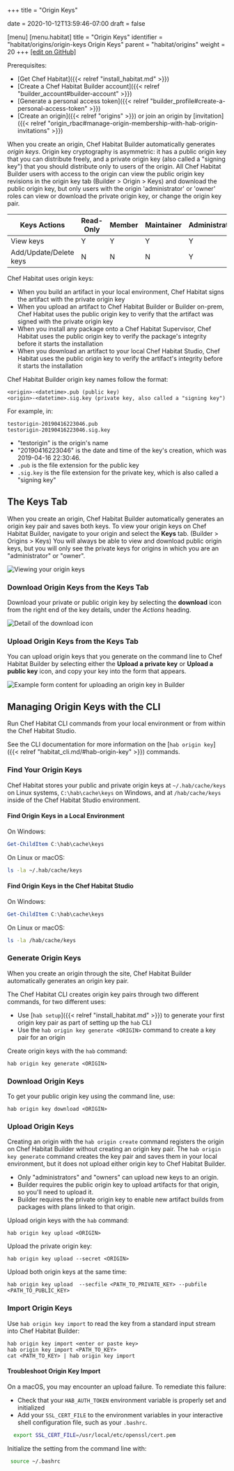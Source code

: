+++
title = "Origin Keys"

date = 2020-10-12T13:59:46-07:00
draft = false

[menu]
  [menu.habitat]
    title = "Origin Keys"
    identifier = "habitat/origins/origin-keys Origin Keys"
    parent = "habitat/origins"
    weight = 20
+++
[\[edit on GitHub\]](https://github.com/habitat-sh/habitat/blob/main/components/docs-chef-io/content/habitat/origin_keys.md)

Prerequisites:

- [Get Chef Habitat]({{< relref "install_habitat.md" >}})
- [Create a Chef Habitat Builder account]({{< relref "builder_account#builder-account" >}})
- [Generate a personal access token]({{< relref "builder_profile#create-a-personal-access-token" >}})
- [Create an origin]({{< relref "origins" >}}) or join an origin by [invitation]({{< relref "origin_rbac#manage-origin-membership-with-hab-origin-invitations" >}})

When you create an origin, Chef Habitat Builder automatically generates _origin keys_.
Origin key cryptography is asymmetric: it has a public origin key that you can distribute freely, and a private origin key (also called a "signing key") that you should distribute only to users of the origin.
All Chef Habitat Builder users with access to the origin can view the public origin key revisions in the origin key tab (Builder > Origin > Keys) and download the public origin key, but only users with the origin 'administrator' or 'owner' roles can view or download the private origin key, or change the origin key pair.

| Keys Actions | Read-Only | Member | Maintainer | Administrator | Owner |
|---------|-------|-------|-------|-------|-------|
| View keys | Y | Y | Y | Y | Y |
| Add/Update/Delete keys | N | N | N | Y | Y |

Chef Habitat uses origin keys:

- When you build an artifact in your local environment, Chef Habitat signs the artifact with the private origin key
- When you upload an artifact to Chef Habitat Builder or Builder on-prem, Chef Habitat uses the public origin key to verify that the artifact was signed with the private origin key
- When you install any package onto a Chef Habitat Supervisor, Chef Habitat uses the public origin key to verify the package's integrity before it starts the installation
- When you download an artifact to your local Chef Habitat Studio, Chef Habitat uses the public origin key to verify the artifact's integrity before it starts the installation

Chef Habitat Builder origin key names follow the format:

```hab
<origin>-<datetime>.pub (public key)
<origin>-<datetime>.sig.key (private key, also called a "signing key")
```

For example, in:

```hab
testorigin-20190416223046.pub
testorigin-20190416223046.sig.key
```

- "testorigin" is the origin's name
- "20190416223046" is the date and time of the key's creation, which was 2019-04-16 22:30:46.
- `.pub` is the file extension for the public key
- `.sig.key` is the file extension for the private key, which is also called a "signing key"

## The Keys Tab

When you create an origin, Chef Habitat Builder automatically generates an origin key pair and saves both keys. To view your origin keys on Chef Habitat Builder, navigate to your origin and select the **Keys** tab. (Builder > Origins > Keys) You will always be able to view and download public origin keys, but you will only see the private keys for origins in which you are an "administrator" or "owner".

![Viewing your origin keys](/images/habitat/origin-keys.png)

### Download Origin Keys from the Keys Tab

Download your private or public origin key by selecting the **download** icon from the right end of the key details, under the _Actions_ heading.

![Detail of the download icon](/images/habitat/origin-key-download.png)

### Upload Origin Keys from the Keys Tab

You can upload origin keys that you generate on the command line to Chef Habitat Builder by selecting either the **Upload a private key** or **Upload a public key** icon, and copy your key into the form that appears.

![Example form content for uploading an origin key in Builder](/images/habitat/builder-key-upload.png)

## Managing Origin Keys with the CLI

Run Chef Habitat CLI commands from your local environment or from within the Chef Habitat Studio.

See the CLI documentation for more information on the [`hab origin key`]({{< relref "habitat_cli.md/#hab-origin-key" >}}) commands.

### Find Your Origin Keys

Chef Habitat stores your public and private origin keys at `~/.hab/cache/keys` on Linux systems, `C:\hab\cache\keys` on Windows, and at `/hab/cache/keys` inside of the Chef Habitat Studio environment.

#### Find Origin Keys in a Local Environment

On Windows:

```PowerShell
Get-ChildItem C:\hab\cache\keys
```

On Linux or macOS:

```bash
ls -la ~/.hab/cache/keys
```

#### Find Origin Keys in the Chef Habitat Studio

On Windows:

```powershell
Get-ChildItem C:\hab\cache\keys
```

On Linux or macOS:

```bash
ls -la /hab/cache/keys
```

### Generate Origin Keys

When you create an origin through the site, Chef Habitat Builder automatically generates an origin key pair.

The Chef Habitat CLI creates origin key pairs through two different commands, for two different uses:

- Use [`hab setup`]({{< relref "install_habitat.md" >}}) to generate your first origin key pair as part of setting up the `hab` CLI
- Use the `hab origin key generate <ORIGIN>` command to create a key pair for an origin

Create origin keys with the `hab` command:

```hab
hab origin key generate <ORIGIN>
```

### Download Origin Keys

To get your public origin key using the command line, use:

```hab
hab origin key download <ORIGIN>
```

### Upload Origin Keys

Creating an origin with the `hab origin create` command registers the origin on Chef Habitat Builder without creating an origin key pair. The `hab origin key generate` command creates the key pair and saves them in your local environment, but it does not upload either origin key to Chef Habitat Builder.

- Only "administrators" and "owners" can upload new keys to an origin.
- Builder requires the public origin key to upload artifacts for that origin, so you'll need to upload it.
- Builder requires the private origin key to enable new artifact builds from packages with plans linked to that origin.

Upload origin keys with the `hab` command:

```hab
hab origin key upload <ORIGIN>
```

Upload the private origin key:

```hab
hab origin key upload --secret <ORIGIN>
```

Upload both origin keys at the same time:

```hab
hab origin key upload  --secfile <PATH_TO_PRIVATE_KEY> --pubfile <PATH_TO_PUBLIC_KEY>
```

### Import Origin Keys

Use `hab origin key import` to read the key from a standard input stream into Chef Habitat Builder:

```hab
hab origin key import <enter or paste key>
hab origin key import <PATH_TO_KEY>
cat <PATH_TO_KEY> | hab origin key import
```

#### Troubleshoot Origin Key Import

On a macOS, you may encounter an upload failure.
To remediate this failure:

- Check that your `HAB_AUTH_TOKEN` environment variable is properly set and initialized
- Add your `SSL_CERT_FILE` to the environment variables in your interactive shell configuration file, such as your `.bashrc`.

```bash
  export SSL_CERT_FILE=/usr/local/etc/openssl/cert.pem
```

Initialize the setting from the command line with:

```bash
 source ~/.bashrc
```
